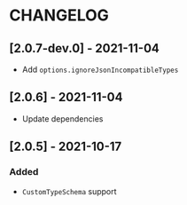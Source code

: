 # CHANGELOG

## [2.0.7-dev.0] - 2021-11-04
- Add `options.ignoreJsonIncompatibleTypes`

## [2.0.6] - 2021-11-04
- Update dependencies
## [2.0.5] - 2021-10-17
### Added
- `CustomTypeSchema` support